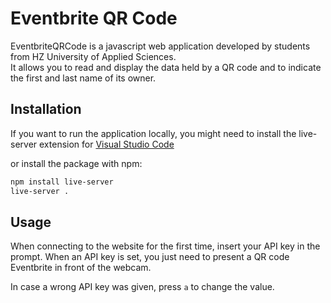 # Eventbrite QR Code

EventbriteQRCode is a javascript web application developed by students from HZ University of Applied Sciences.\
It allows you to read and display the data held by a QR code and to indicate the first and last name of its owner.

## Installation

If you want to run the application locally, you might need to install the live-server extension for [Visual Studio Code](https://marketplace.visualstudio.com/items?itemName=ritwickdey.LiveServer)

 or install the package with npm:
```bash
npm install live-server
live-server .
```

## Usage

When connecting to the website for the first time, insert your API key in the prompt. When an API key is set, you just need to present a QR code Eventbrite in front of the webcam.

In case a wrong API key was given, press `a` to change the value.
